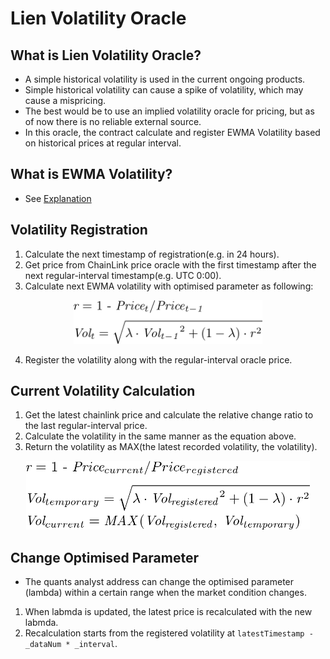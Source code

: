 # Lien Volatility Oracle

## What is Lien Volatility Oracle?
- A simple historical volatility is used in the current ongoing products.
- Simple historical volatility can cause a spike of volatility, which may cause a mispricing.
- The best would be to use an implied volatility oracle for pricing, but as of now there is no reliable external source.
- In this oracle, the contract calculate and register EWMA Volatility based on historical prices at regular interval.

## What is EWMA Volatility?
- See [Explanation](https://www.investopedia.com/articles/07/ewma.asp)
## Volatility Registration
1. Calculate the next timestamp of registration(e.g. in 24 hours).
2. Get price from ChainLink price oracle with the first timestamp after the next regular-interval timestamp(e.g. UTC 0:00).
3. Calculate next EWMA volatility with optimised parameter as following: 

<div align="center">
<img src="./image/tex_volregister.png" height="70">
</div>

4. Register the volatility along with the regular-interval oracle price.

## Current Volatility Calculation
1. Get the latest chainlink price and calculate the relative change ratio to the last regular-interval price.
2. Calculate the volatility in the same manner as the equation above.
3. Return the volatility as MAX(the latest recorded volatility, the volatility).
<div align="center">
<img src="./image/tex_volcurrent.png" height="110">
</div>

## Change Optimised Parameter
- The quants analyst address can change the optimised parameter (lambda) within a certain range when the market condition changes.
1. When labmda is updated, the latest price is recalculated with the new labmda.
2. Recalculation starts from the registered volatility at `latestTimestamp - _dataNum * _interval`.
